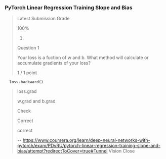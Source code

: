 ### PyTorch Linear Regression Training Slope and Bias
> 
> Latest Submission Grade
> 
> 100%
> 
> 1.
> 
> Question 1
> 
> Your loss is a fuction of w and b. What method will calculate or accumulate gradients of your loss?
> 
> 1 / 1 point
> 

      loss.backward() 
> 
>  loss.grad 
> 
>  w.grad and b.grad 
> 
> Check
> 
> Correct
> 
> correct
>
> -- https://www.coursera.org/learn/deep-neural-networks-with-pytorch/exam/PDvRU/pytorch-linear-regression-training-slope-and-bias/attempt?redirectToCover=true#Tunnel Vision Close
